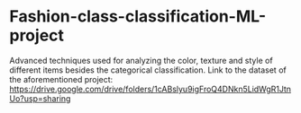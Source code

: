 # Fashion-class-classification-ML-project
Advanced techniques used for analyzing the color, texture and style of different items besides the categorical classification.
Link to the  dataset of the aforementioned project:
https://drive.google.com/drive/folders/1cABslyu9igFroQ4DNkn5LidWgR1JtnUo?usp=sharing
